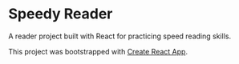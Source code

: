# Speedy Reader


A reader project built with React for practicing speed reading skills. 


This project was bootstrapped with [Create React App](https://github.com/facebookincubator/create-react-app).